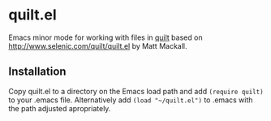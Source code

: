 quilt.el
========

Emacs minor mode for working with files in <a href='http://en.wikipedia.org/wiki/Quilt_%28software%29'>quilt</a> based on http://www.selenic.com/quilt/quilt.el by Matt Mackall.

Installation
------------

Copy quilt.el to a directory on the Emacs load path and add `(require quilt)` to your .emacs file. Alternatively add `(load "~/quilt.el")` to .emacs with the path adjusted apropriately.
